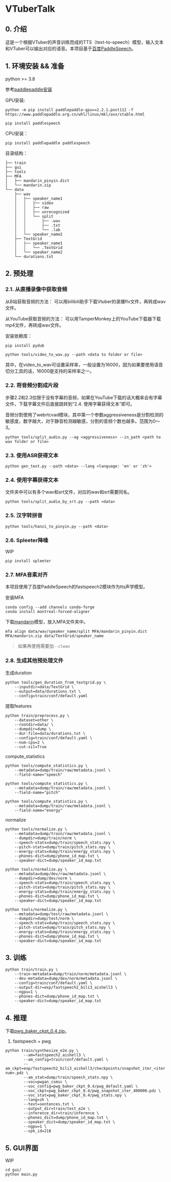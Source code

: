 # VTuberTalk

## 0. 介绍

这是一个根据VTuber的声音训练而成的TTS（text-to-speech）模型，输入文本和VTuber可以输出对应的语音。本项目基于[百度PaddleSpeech](https://github.com/PaddlePaddle/PaddleSpeech)。

## 1. 环境安装 && 准备

python >= 3.8

参考[paddlepaddle安装](https://www.paddlepaddle.org.cn/install/quick?docurl=/documentation/docs/zh/install/pip/linux-pip.html)

GPU安装:

```shell
python -m pip install paddlepaddle-gpu==2.2.1.post112 -f https://www.paddlepaddle.org.cn/whl/linux/mkl/avx/stable.html

pip install paddlespeech
```

CPU安装：

```shell
pip install paddlepaddle paddlespeech
```

目录结构：

```
├── train
├── gui
├── tools
├── MFA
│   ├── mandarin_pinyin.dict
│   └── mandarin.zip
└── data
    ├── wav
    │   ├── speaker_name1
    │   │   ├── video
    │   │   ├── raw
    │   │   ├── unrecognized            
    │   │   └── split   
    │   │       ├── .wav 
    │   │       ├── .txt
    │   │       └── .lab 
    │   └── speaker_name2
    ├── TextGrid
    │   ├── speaker_name1
    │   │   └── .TextGrid
    │   └── speaker_name2
    └── durations.txt
```

## 2. 预处理

### 2.1. 从直播录像中获取音频

从B站获取音频的方法：
可以用bilibili助手下载Vtuber的录播flv文件，再转成wav文件。

从YouTube获取音频的方法：
可以用TamperMonkey上的YouTube下载器下载mp4文件，再转成wav文件。

安装依赖库：

```shell
pip install pydub
```

```shell
python tools/video_to_wav.py --path <data to folder or file>
```

其中，在video_to_wav可设置采样率，一般设置为16000，因为如果要使用语音切分工具的话，16000是支持的采样率之一。

### 2.2. 将音频分割成片段

步骤2.2和2.3仅限于没有字幕的音频，如果在YouTube下载的话大概率会有字幕文件，下载字幕文件后直接跳转到“2.4. 使用字幕获得文本”即可。

音频分割使用了webrtcvad模块，其中第一个参数aggressiveness是分割检测的敏感度，数字越大，对于静音检测越敏感，分割的音频个数也越多。范围为0～3。

```shell
python tools/split_audio.py --ag <aggressiveness> --in_path <path to wav folder or file>
```

### 2.3. 使用ASR获得文本

```shell
python gen_text.py --path <data> --lang <language: 'en' or 'zh'>
```

### 2.4. 使用字幕获得文本

文件夹中可以有多个wav和srt文件，对应的wav和srt需要同名。

```shell
python tools/split_audio_by_srt.py --path <data>
```

### 2.5. 汉字转拼音

```shell
python tools/hanzi_to_pinyin.py --path <data>
```

### 2.6. Spleeter降噪

WIP

```shell
pip install spleeter
```

### 2.7. MFA音素对齐

本项目使用了百度PaddleSpeech的fastspeech2模块作为tts声学模型。

安装MFA

```shell
conda config --add channels conda-forge
conda install montreal-forced-aligner
```

下载[mandarin](https://montreal-forced-aligner.readthedocs.io/en/latest/user_guide/models/acoustic.html)模型，放入MFA文件夹中。

```shell
mfa align data/wav/speaker_name/split MFA/mandarin_pinyin.dict MFA/mandarin.zip data/TextGrid/speaker_name
```

> 如果再使用需要加```--clean```

### 2.8. 生成其他预处理文件

生成duration

```shell
python tools/gen_duration_from_textgrid.py \
    --inputdir=data/TextGrid \
    --output=data/durations.txt \
    --config=train/conf/default.yaml
```

提取features

```shell
python train/preprocess.py \
    --dataset=other \
    --rootdir=data/ \
    --dumpdir=dump \
    --dur-file=data/durations.txt \
    --config=train/conf/default.yaml \
    --num-cpu=2 \
    --cut-sil=True
```

compute_statistics

```shell
python tools/compute_statistics.py \
    --metadata=dump/train/raw/metadata.jsonl \
    --field-name="speech"

python tools/compute_statistics.py \
    --metadata=dump/train/raw/metadata.jsonl \
    --field-name="pitch"

python tools/compute_statistics.py \
    --metadata=dump/train/raw/metadata.jsonl \
    --field-name="energy"
```

normalize

```shell
python tools/normalize.py \
    --metadata=dump/train/raw/metadata.jsonl \
    --dumpdir=dump/train/norm \
    --speech-stats=dump/train/speech_stats.npy \
    --pitch-stats=dump/train/pitch_stats.npy \
    --energy-stats=dump/train/energy_stats.npy \
    --phones-dict=dump/phone_id_map.txt \
    --speaker-dict=dump/speaker_id_map.txt

python tools/normalize.py \
    --metadata=dump/dev/raw/metadata.jsonl \
    --dumpdir=dump/dev/norm \
    --speech-stats=dump/train/speech_stats.npy \
    --pitch-stats=dump/train/pitch_stats.npy \
    --energy-stats=dump/train/energy_stats.npy \
    --phones-dict=dump/phone_id_map.txt \
    --speaker-dict=dump/speaker_id_map.txt

python tools/normalize.py \
    --metadata=dump/test/raw/metadata.jsonl \
    --dumpdir=dump/test/norm \
    --speech-stats=dump/train/speech_stats.npy \
    --pitch-stats=dump/train/pitch_stats.npy \
    --energy-stats=dump/train/energy_stats.npy \
    --phones-dict=dump/phone_id_map.txt \
    --speaker-dict=dump/speaker_id_map.txt
```

## 3. 训练

```shell
python train/train.py \
    --train-metadata=dump/train/norm/metadata.jsonl \
    --dev-metadata=dump/dev/norm/metadata.jsonl \
    --config=train/conf/default.yaml \
    --output-dir=exp/fastspeech2_bili3_aishell3 \
    --ngpu=1 \
    --phones-dict=dump/phone_id_map.txt \
    --speaker-dict=dump/speaker_id_map.txt
```

## 4. 推理

下载[pwg_baker_ckpt_0.4.zip](https://paddlespeech.bj.bcebos.com/Parakeet/released_models/pwgan/pwg_baker_ckpt_0.4.zip)。

1. fastspeech + pwg

```shell
python train/synthesize_e2e.py \
        --am=fastspeech2_aishell3 \
        --am_config=train/conf/default.yaml \
        --am_ckpt=exp/fastspeech2_bili3_aishell3/checkpoints/snapshot_iter_<iter num>.pdz \
        --am_stat=dump/train/speech_stats.npy \
        --voc=pwgan_csmsc \
        --voc_config=pwg_baker_ckpt_0.4/pwg_default.yaml \
        --voc_ckpt=pwg_baker_ckpt_0.4/pwg_snapshot_iter_400000.pdz \
        --voc_stat=pwg_baker_ckpt_0.4/pwg_stats.npy \
        --lang=zh \
        --text=sentences.txt \
        --output_dir=train/test_e2e \
        --inference_dir=train/inference \
        --phones_dict=dump/phone_id_map.txt \
        --speaker_dict=dump/speaker_id_map.txt \
        --ngpu=1 \
        --spk_id=218
```

## 5. GUI界面

WIP

```shell
cd gui/
python main.py
```
